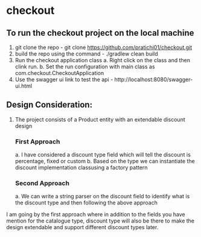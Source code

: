 # checkout

## To run the checkout project on the local machine 
1. git clone the repo - git clone https://github.com/pratichi01/checkout.git
2. build the repo using the command - ./gradlew clean build
3. Run the checkout application class 
   a. Right click on the class and then clink run. 
   b. Set the run configuration with main class as com.checkout.CheckoutApplication
4. Use the swagger ui link to test the api  - http://localhost:8080/swagger-ui.html  


## Design Consideration:  
1. The project consists of a Product entity with an extendable discount design 
   ### First Approach
   a. I have considered a discount type field which will tell the discount is percentage, fixed or custom
   b. Based on the type we can instantiate the discount implementation classusing a factory pattern
   ### Second Approach
   a. We can write a string parser on the discount field to identify what is the discount type and then following the above approach
   
I am going by the first approach where in addition to the fields you have mention for the catalogue type, discount type will also be there to make the design extendable and support different discount types later.